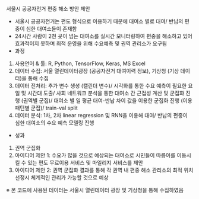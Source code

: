 서울시 공공자전거 편중 해소 방안 제안
-	서울시 공공자전거는 편도 형식으로 이용하기 때문에 대여소 별로 대여/ 반납의 편중이 심한 대여소들이 존재함
-	24시간 사람이 2천 곳이 넘는 대여소를 실시간 모니터링하여 편중을 해소하고 있어 효과적이지 못하며 최적 운영을 위해 수요예측 및 권역 관리소가 요구됨
-	과정
1. 사용언어 & 툴: R, Python, TensorFlow, Keras, MS Excel
2. 데이터 수집: 서울 열린데이터광장 (공공자전거 대여이력 정보), 기상청 (기상 데이터)을 통해 수집
3. 데이터 전처리: 추가 변수 생성 (캘린더 변수)/ 시각화를 통한 수요 예측이 필요한 요일 및 시간대 도출/ 사회 네트워크 분석을 통한 대여소 간 근접성 계산 및 군집화 진행 (권역별 군집)/ 대여소 별 일 평균 대여-반납 차이 값을 이용한 군집화 진행 (이용패턴별 군집)/ train-val split
4. 데이터 분석: 1차, 2차 linear regression 및 RNN을 이용해 대여/ 반납의 편중이 심한 대여소의 수요 예측 모델링 진행

-	성과
1. 권역 군집화  
2. 아이디어 제안 1: 수요가 많을 것으로 예상되는 대여소로 시민들이 따릉이를 이동시킬 수 있는 편도 무료이용 서비스 및 마일리지 서비스를 제안
3. 아이디어 제안 2: 권역 군집화 결과를 통해 각 권역 내 편중 해소 관리소의 최적 위치 선정시 체계적인 관리가 가능할 것으로 예상

※ 본 코드에 사용된 데이터는 서울시 열린데이터 광장 및 기상청을 통해 수집하였음
